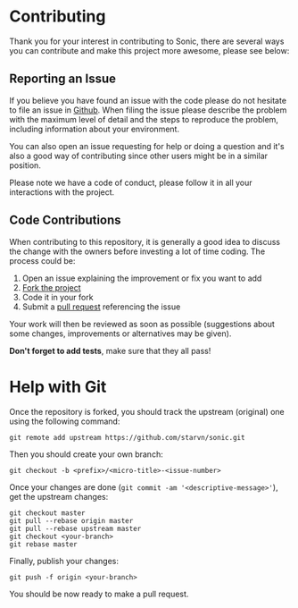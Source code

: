 # Contributing

Thank you for your interest in contributing to Sonic, there are several ways you can contribute and make this project
more awesome, please see below:

## Reporting an Issue

If you believe you have found an issue with the code please do not hesitate to file an issue
in [Github](https://github.com/starvn/sonic/issues). When filing the issue please describe the problem with the maximum
level of detail and the steps to reproduce the problem, including information about your environment.

You can also open an issue requesting for help or doing a question and it's also a good way of contributing since other
users might be in a similar position.

Please note we have a code of conduct, please follow it in all your interactions with the project.

## Code Contributions

When contributing to this repository, it is generally a good idea to discuss the change with the owners before investing
a lot of time coding. The process could be:

1. Open an issue explaining the improvement or fix you want to add
2. [Fork the project](https://github.com/starvn/sonic/fork_select)
3. Code it in your fork
4. Submit a [pull request](https://help.github.com/articles/creating-a-pull-request) referencing the issue

Your work will then be reviewed as soon as possible (suggestions about some changes, improvements or alternatives may be
given).

**Don't forget to add tests**, make sure that they all pass!

# Help with Git

Once the repository is forked, you should track the upstream (original) one using the following command:

    git remote add upstream https://github.com/starvn/sonic.git

Then you should create your own branch:

    git checkout -b <prefix>/<micro-title>-<issue-number>

Once your changes are done (`git commit -am '<descriptive-message>'`), get the upstream changes:

    git checkout master
    git pull --rebase origin master
    git pull --rebase upstream master
    git checkout <your-branch>
    git rebase master

Finally, publish your changes:

    git push -f origin <your-branch>

You should be now ready to make a pull request.